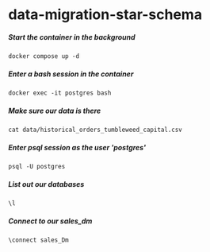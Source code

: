 # data-migration-star-schema


##### Start the container in the background
```
docker compose up -d
```
##### Enter a bash session in the container
```
docker exec -it postgres bash
```
##### Make sure our data is there
```
cat data/historical_orders_tumbleweed_capital.csv
```

##### Enter psql session as the user 'postgres'
```
psql -U postgres
```
##### List out our databases
```
\l
```
##### Connect to our sales_dm
```
\connect sales_Dm
```
